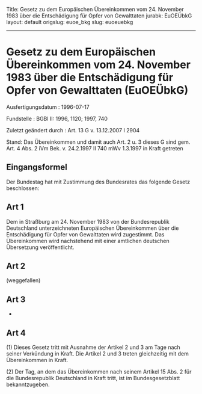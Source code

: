 Title: Gesetz zu dem Europäischen Übereinkommen vom 24. November 1983 über die Entschädigung
  für Opfer von Gewalttaten
jurabk: EuOEÜbkG
layout: default
origslug: euoe_bkg
slug: euoeuebkg

---

# Gesetz zu dem Europäischen Übereinkommen vom 24. November 1983 über die Entschädigung für Opfer von Gewalttaten (EuOEÜbkG)

Ausfertigungsdatum
:   1996-07-17

Fundstelle
:   BGBl II: 1996, 1120; 1997, 740

Zuletzt geändert durch
:   Art. 13 G v. 13.12.2007 I 2904

Stand: Das Übereinkommen und damit auch Art. 2 u. 3 dieses G sind gem. Art. 4 Abs. 2 iVm Bek. v. 24.2.1997 II 740 mWv 1.3.1997 in Kraft getreten

## Eingangsformel

Der Bundestag hat mit Zustimmung des Bundesrates das folgende Gesetz
beschlossen:


## Art 1

Dem in Straßburg am 24. November 1983 von der Bundesrepublik
Deutschland unterzeichneten Europäischen Übereinkommen über die
Entschädigung für Opfer von Gewalttaten wird zugestimmt. Das
Übereinkommen wird nachstehend mit einer amtlichen deutschen
Übersetzung veröffentlicht.


## Art 2

(weggefallen)


## Art 3

-


## Art 4

(1) Dieses Gesetz tritt mit Ausnahme der Artikel 2 und 3 am Tage nach
seiner Verkündung in Kraft. Die Artikel 2 und 3 treten gleichzeitig
mit dem Übereinkommen in Kraft.

(2) Der Tag, an dem das Übereinkommen nach seinem Artikel 15 Abs. 2
für die Bundesrepublik Deutschland in Kraft tritt, ist im
Bundesgesetzblatt bekanntzugeben.

